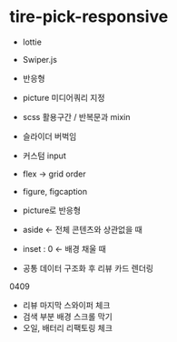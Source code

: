 # tire-pick-responsive

- lottie
- Swiper.js
- 반응형

- picture 미디어쿼리 지정
- scss 활용구간 / 반복문과 mixin
- 슬라이더 버벅임
- 커스텀 input
- flex -> grid order
- figure, figcaption
- picture로 반응형
- aside <- 전체 콘텐츠와 상관없을 때
- inset : 0 <- 배경 채울 때

- 공통 데이터 구조화 후 리뷰 카드 렌더링

0409

- 리뷰 마지막 스와이퍼 체크
- 검색 부분 배경 스크롤 막기
- 오일, 배터리 리팩토링 체크
